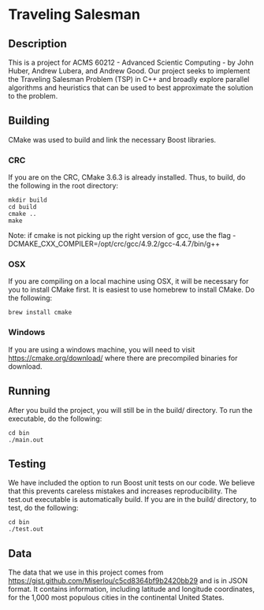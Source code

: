 # Traveling Salesman

## Description
This is a project for ACMS 60212 - Advanced Scientic Computing - by John Huber, Andrew Lubera, and Andrew Good. Our project seeks to implement the Traveling Salesman Problem (TSP) in C++ and broadly explore parallel algorithms and heuristics that can be used to best approximate the solution to the problem. 

## Building
CMake was used to build and link the necessary Boost libraries. 

### CRC
If you are on the CRC, CMake 3.6.3 is already installed. Thus, to build, do the following in the root directory: 
```
mkdir build
cd build 
cmake ..
make
```
Note: if cmake is not picking up the right version of gcc, use the flag -DCMAKE_CXX_COMPILER=/opt/crc/gcc/4.9.2/gcc-4.4.7/bin/g++
### OSX
If you are compiling on a local machine using OSX, it will be necessary for you to install CMake first. It is easiest to use homebrew to install CMake. Do the following:
```
brew install cmake
```
### Windows
If you are using a windows machine, you will need to visit https://cmake.org/download/ where there are precompiled binaries for download. 

## Running
After you build the project, you will still be in the build/ directory. To run the executable, do the following:
```
cd bin
./main.out
```
## Testing 
We have included the option to run Boost unit tests on our code. We believe that this prevents careless mistakes and increases reproducibility. The test.out executable is automatically build. If you are in the build/ directory, to test, do the following:
```
cd bin
./test.out
```
## Data
The data that we use in this project comes from https://gist.github.com/Miserlou/c5cd8364bf9b2420bb29 and is in JSON format. It contains information, including latitude and longitude coordinates, for the 1,000 most populous cities in the continental United States. 

